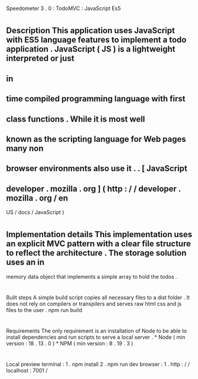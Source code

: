 #
Speedometer
3
.
0
:
TodoMVC
:
JavaScript
Es5
#
#
Description
This
application
uses
JavaScript
with
ES5
language
features
to
implement
a
todo
application
.
JavaScript
(
JS
)
is
a
lightweight
interpreted
or
just
-
in
-
time
compiled
programming
language
with
first
-
class
functions
.
While
it
is
most
well
-
known
as
the
scripting
language
for
Web
pages
many
non
-
browser
environments
also
use
it
.
.
[
JavaScript
-
developer
.
mozilla
.
org
]
(
http
:
/
/
developer
.
mozilla
.
org
/
en
-
US
/
docs
/
JavaScript
)
#
#
Implementation
details
This
implementation
uses
an
explicit
MVC
pattern
with
a
clear
file
structure
to
reflect
the
architecture
.
The
storage
solution
uses
an
in
-
memory
data
object
that
implements
a
simple
array
to
hold
the
todos
.
#
#
Built
steps
A
simple
build
script
copies
all
necessary
files
to
a
dist
folder
.
It
does
not
rely
on
compilers
or
transpilers
and
serves
raw
html
css
and
js
files
to
the
user
.
npm
run
build
#
#
Requirements
The
only
requirement
is
an
installation
of
Node
to
be
able
to
install
dependencies
and
run
scripts
to
serve
a
local
server
.
*
Node
(
min
version
:
18
.
13
.
0
)
*
NPM
(
min
version
:
8
.
19
.
3
)
#
#
Local
preview
terminal
:
1
.
npm
install
2
.
npm
run
dev
browser
:
1
.
http
:
/
/
localhost
:
7001
/
